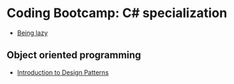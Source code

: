 # Coding Bootcamp: C# specialization
* [Being lazy](common/lazy.md)

## Object oriented programming
* [Introduction to Design Patterns](common/designPatterns.md)